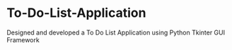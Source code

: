 # To-Do-List-Application
Designed and developed a To Do List Application using Python Tkinter GUI Framework
